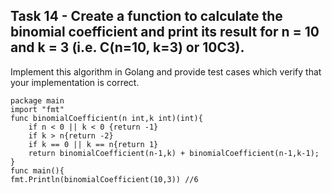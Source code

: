 ## Task 14 - Create a function to calculate the binomial coefficient and print its result for n = 10 and k = 3 (i.e. C(n=10, k=3) or 10C3).
Implement this algorithm in Golang and provide test cases which verify that your implementation is correct.
```
package main
import "fmt"
func binomialCoefficient(n int,k int)(int){
    if n < 0 || k < 0 {return -1}
    if k > n{return -2}
    if k == 0 || k == n{return 1}
    return binomialCoefficient(n-1,k) + binomialCoefficient(n-1,k-1);
}
func main(){
fmt.Println(binomialCoefficient(10,3)) //6
```
